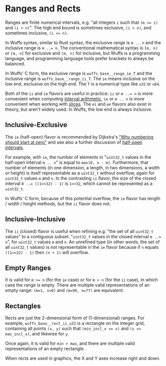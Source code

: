 # Ranges and Rects

Ranges are finite numerical intervals, e.g. "all integers `i` such that `(m <=
i)` and `(i < n)`". The high end bound is sometimes exclusive, `(i < n)`, and
sometimes inclusive, `(i <= n)`.

In Wuffs syntax, similar to Rust syntax, the exclusive range is `m .. n` and
the inclusive range is `m ..= n`. The conventional mathematical syntax is `[m,
n)` or `[m, n[` for exclusive and `[m, n]` for inclusive, but Wuffs is a
programming language, and programming language tools prefer brackets to always
be balanced.

In Wuffs' C form, the exclusive range is `wuffs_base__range_ie_T` and the
inclusive range is `wuffs_base__range_ii_T`. The `ie` means inclusive on the
low end, exclusive on the high end. The `T` is a numerical type like `u32` or
`u64`.

Both of the `ii` and `ie` flavors are useful in practice: `ii` or `m ..= n` is
more convenient when computing [interval
arithmetic](/doc/note/interval-arithmetic.md), `ie` or `m .. n` is more
convenient when working with [slices](/doc/note/slices-arrays-and-tables.md).
The `ei` and `ee` flavors also exist in theory, but aren't widely used. In
Wuffs, the low end is always inclusive.


## Inclusive-Exclusive

The `ie` (half-open) flavor is recommended by Dijkstra's ["Why numbering should
start at zero"](http://www.cs.utexas.edu/users/EWD/ewd08xx/EWD831.PDF) and see
also a further discussion of [half-open
intervals](https://www.quora.com/Why-are-Python-ranges-half-open-exclusive-instead-of-closed-inclusive).

For example, with `ie`, the number of elements in "`uint32_t` values in the
half-open interval `m .. n`" is equal to `max(0, n - m)`. Furthermore, that
number of elements (in one dimension, a length, in two dimensions, a width or
height) is itself representable as a `uint32_t` without overflow, again for
`uint32_t` values `m` and `n`. In the contrasting `ii` flavor, the size of the
closed interval `0 ..= ((1<<32) - 1)` is `1<<32`, which cannot be represented
as a `uint32_t`.

In Wuffs' C form, because of this potential overflow, the `ie` flavor has
length / width / height methods, but the `ii` flavor does not.


## Inclusive-Inclusive

The `ii` (closed) flavor is useful when refining e.g. "the set of all
`uint32_t` values" to a contiguous subset: "`uint32_t` values in the closed
interval `m ..= n`", for `uint32_t` values `m` and `n`. An unrefined type (in
other words, the set of all `uint32_t` values) is not representable in the `ie`
flavor because if `n` equals `((1<<32) - 1)` then `(n + 1)` will overflow.


## Empty Ranges

It is valid for `m >= n` (for the `ie` case) or for `m > n` (for the `ii`
case), in which case the range is empty. There are multiple valid
representations of an empty range: `(m=1, n=0)` and `(m=99, n=77)` are
equivalent.


## Rectangles

Rects are just the 2-dimensional form of (1-dimensional) ranges. For example,
`wuffs_base__rect_ii_u32` is a rectangle on the integer grid, containing all
points `(x, y)` such that `(min_incl_x <= x)` and `(x <= max_incl_x)`, and
likewise for `y`.

Once again, it is valid for `min > max`, and there are multiple valid
representations of an empty rectangle.

When rects are used in graphics, the X and Y axes increase right and down.

